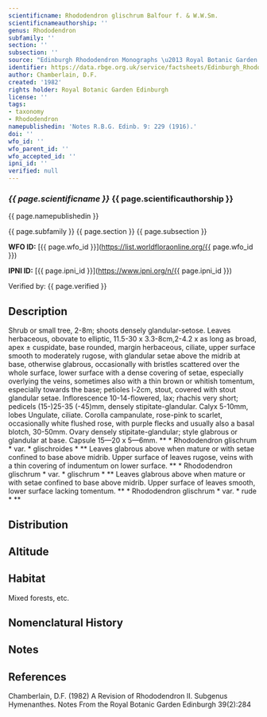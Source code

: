 ```yaml
---
scientificname: Rhododendron glischrum Balfour f. & W.W.Sm.
scientificnameauthorship: ''
genus: Rhododendron
subfamily: ''
section: ''
subsection: ''
source: "Edinburgh Rhododendron Monographs \u2013 Royal Botanic Garden Edinburgh"
identifier: https://data.rbge.org.uk/service/factsheets/Edinburgh_Rhododendron_Monographs.xhtml
author: Chamberlain, D.F.
created: '1982'
rights holder: Royal Botanic Garden Edinburgh
license: ''
tags:
- taxonomy
- Rhododendron
namepublishedin: 'Notes R.B.G. Edinb. 9: 229 (1916).'
doi: ''
wfo_id: ''
wfo_parent_id: ''
wfo_accepted_id: ''
ipni_id: ''
verified: null
---
```

### _{{ page.scientificname }}_ {{ page.scientificauthorship }}
 {{ page.namepublishedin }}

{{ page.subfamily }} {{ page.section }} {{ page.subsection }}

**WFO ID:** [{{ page.wfo_id }}](https://list.worldfloraonline.org/{{ page.wfo_id }})

**IPNI ID:** [{{ page.ipni_id }}](https://www.ipni.org/n/{{ page.ipni_id }})

Verified by: {{ page.verified }}



## Description
Shrub or small tree, 2-8m; shoots densely glandular-setose. Leaves herbaceous, obovate to elliptic, 11.5-30 x 3.3-8cm,2-4.2 x as long as broad, apex ± cuspidate, base rounded, margin herbaceous, ciliate, upper surface smooth to moderately rugose, with glandular setae above the midrib at base, otherwise glabrous, occasionally with bristles scattered over the whole surface, lower surface with a dense covering of setae, especially overlying the veins, sometimes also with a thin brown or whitish tomentum, especially towards the base; petioles l-2cm, stout, covered with stout glandular setae. Inflorescence 10-14-flowered, lax; rhachis very short; pedicels (15-)25-35 (-45)mm, densely stipitate-glandular. Calyx 5-10mm, lobes Ungulate, ciliate. Corolla campanulate, rose-pink to scarlet, occasionally white flushed rose, with purple flecks and usually also a basal blotch, 30-50mm. Ovary densely stipitate-glandular; style glabrous or glandular at base. Capsule 15—20 x 5—6mm. ** * Rhododendron glischrum * var. * glischroides * ** Leaves glabrous above when mature or with setae confined to base above midrib. Upper surface of leaves rugose, veins with a thin covering of indumentum on lower surface. ** * Rhododendron glischrum * var. * glischrum * ** Leaves glabrous above when mature or with setae confined to base above midrib. Upper surface of leaves smooth, lower surface lacking tomentum. ** * Rhododendron glischrum * var. * rude * **

## Distribution


## Altitude


## Habitat
Mixed forests, etc.

## Nomenclatural History

                       
## Notes


## References

Chamberlain, D.F. (1982) A Revision of Rhododendron II. Subgenus Hymenanthes. Notes From the Royal Botanic Garden Edinburgh 39(2):284
